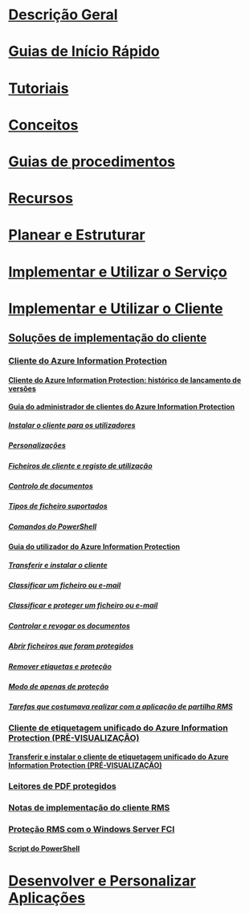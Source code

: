 # [Descrição Geral](/azure/information-protection/what-is-information-protection)
# [Guias de Início Rápido](/azure/information-protection/quickstart-viewpolicy)
# [Tutoriais](/azure/information-protection/infoprotect-quick-start-tutorial)
# [Conceitos](/azure/information-protection/overview-policy)
# [Guias de procedimentos](/azure/information-protection/how-to-guides)
# [Recursos](/azure/information-protection/faqs)
# [Planear e Estruturar](/azure/information-protection/deployment-roadmap)
# [Implementar e Utilizar o Serviço](/azure/information-protection/activate-service)
# [Implementar e Utilizar o Cliente](use-client.md)
## [Soluções de implementação do cliente](use-client.md)
### [Cliente do Azure Information Protection](aip-client.md)
#### [Cliente do Azure Information Protection: histórico de lançamento de versões](client-version-release-history.md)
#### [Guia do administrador de clientes do Azure Information Protection](client-admin-guide.md)
##### [Instalar o cliente para os utilizadores](client-admin-guide-install.md)
##### [Personalizações](client-admin-guide-customizations.md)
##### [Ficheiros de cliente e registo de utilização](client-admin-guide-files-and-logging.md)
##### [Controlo de documentos](client-admin-guide-document-tracking.md)
##### [Tipos de ficheiro suportados](client-admin-guide-file-types.md)
##### [Comandos do PowerShell](client-admin-guide-powershell.md)
#### [Guia do utilizador do Azure Information Protection](client-user-guide.md)
##### [Transferir e instalar o cliente](install-client-app.md)
##### [Classificar um ficheiro ou e-mail](client-classify.md)
##### [Classificar e proteger um ficheiro ou e-mail](client-classify-protect.md)
##### [Controlar e revogar os documentos](client-track-revoke.md)
##### [Abrir ficheiros que foram protegidos](client-view-use-files.md)
##### [Remover etiquetas e proteção](client-remove-label-protection.md)
##### [Modo de apenas de proteção](client-protection-only-mode.md)
##### [Tarefas que costumava realizar com a aplicação de partilha RMS](upgrade-client-app.md)
### [Cliente de etiquetagem unificado do Azure Information Protection (PRÉ-VISUALIZAÇÃO)](unifiedlabelingclient-version-release-history.md)
#### [Transferir e instalar o cliente de etiquetagem unificado do Azure Information Protection (PRÉ-VISUALIZAÇÃO)](install-unifiedlabelingclient-app.md)
### [Leitores de PDF protegidos](protected-pdf-readers.md)
### [Notas de implementação do cliente RMS](client-deployment-notes.md)
### [Proteção RMS com o Windows Server FCI](configure-fci.md)
#### [Script do PowerShell](fci-script.md)
# [Desenvolver e Personalizar Aplicações](/azure/information-protection/develop/developers-guide)
